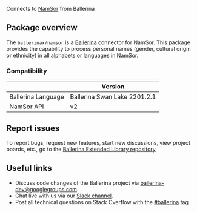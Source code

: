 Connects to [NamSor](https://v2.namsor.com/NamSorAPIv2/index.html) from Ballerina

## Package overview
The `ballerinax/namsor` is a [Ballerina](https://ballerina.io/) connector for NamSor.
This package provides the capability to process personal names (gender, cultural origin or ethnicity) in all alphabets or languages in NamSor.

### Compatibility
|                    | Version                   |
|--------------------|---------------------------|
| Ballerina Language | Ballerina Swan Lake 2201.2.1|
| NamSor API         | v2                        |

## Report issues
To report bugs, request new features, start new discussions, view project boards, etc., go to the [Ballerina Extended Library repository](https://github.com/ballerina-platform/ballerina-extended-library)

## Useful links
- Discuss code changes of the Ballerina project via [ballerina-dev@googlegroups.com](mailto:ballerina-dev@googlegroups.com).
- Chat live with us via our [Slack channel](https://ballerina.io/community/slack/).
- Post all technical questions on Stack Overflow with the [#ballerina](https://stackoverflow.com/questions/tagged/ballerina) tag
